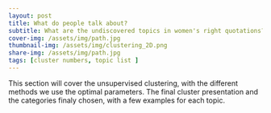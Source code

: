 ```yaml
---
layout: post
title: What do people talk about?
subtitle: What are the undiscovered topics in women's right quotations?
cover-img: /assets/img/path.jpg
thumbnail-img: /assets/img/clustering_2D.png
share-img: /assets/img/path.jpg
tags: [cluster numbers, topic list ]
---
```

This section will cover the unsupervised clustering, with the different methods we use the optimal parameters. The final cluster presentation and the categories finaly chosen, with a few examples for each topic. 
